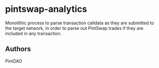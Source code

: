 # pintswap-analytics

Monolithic process to parse transaction calldata as they are submitted to the target network, in order to parse out PintSwap trades if they are included in any transaction.


## Authors

PintDAO
